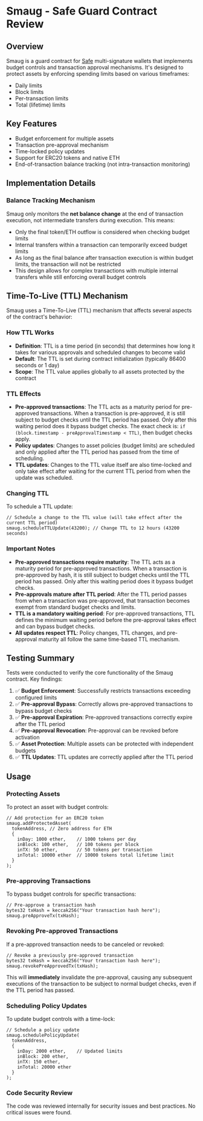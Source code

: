 # Smaug - Safe Guard Contract Review

## Overview
Smaug is a guard contract for [Safe](https://safe.global/) multi-signature wallets that implements budget controls and transaction approval mechanisms. It's designed to protect assets by enforcing spending limits based on various timeframes:

- Daily limits
- Block limits
- Per-transaction limits
- Total (lifetime) limits

## Key Features
- Budget enforcement for multiple assets
- Transaction pre-approval mechanism
- Time-locked policy updates
- Support for ERC20 tokens and native ETH
- End-of-transaction balance tracking (not intra-transaction monitoring)

## Implementation Details

### Balance Tracking Mechanism
Smaug only monitors the **net balance change** at the end of transaction execution, not intermediate transfers during execution. This means:

- Only the final token/ETH outflow is considered when checking budget limits
- Internal transfers within a transaction can temporarily exceed budget limits
- As long as the final balance after transaction execution is within budget limits, the transaction will not be restricted
- This design allows for complex transactions with multiple internal transfers while still enforcing overall budget controls

## Time-To-Live (TTL) Mechanism

Smaug uses a Time-To-Live (TTL) mechanism that affects several aspects of the contract's behavior:

### How TTL Works

- **Definition**: TTL is a time period (in seconds) that determines how long it takes for various approvals and scheduled changes to become valid
- **Default**: The TTL is set during contract initialization (typically 86400 seconds or 1 day)
- **Scope**: The TTL value applies globally to all assets protected by the contract

### TTL Effects

- **Pre-approved transactions**: The TTL acts as a maturity period for pre-approved transactions. When a transaction is pre-approved, it is still subject to budget checks until the TTL period has passed. Only after this waiting period does it bypass budget checks. The exact check is: `if (block.timestamp - preApprovalTimestamp < TTL)`, then budget checks apply.
- **Policy updates**: Changes to asset policies (budget limits) are scheduled and only applied after the TTL period has passed from the time of scheduling.
- **TTL updates**: Changes to the TTL value itself are also time-locked and only take effect after waiting for the current TTL period from when the update was scheduled.

### Changing TTL

To schedule a TTL update:

```solidity
// Schedule a change to the TTL value (will take effect after the current TTL period)
smaug.scheduleTTLUpdate(43200); // Change TTL to 12 hours (43200 seconds)
```

### Important Notes

- **Pre-approved transactions require maturity**: The TTL acts as a maturity period for pre-approved transactions. When a transaction is pre-approved by hash, it is still subject to budget checks until the TTL period has passed. Only after this waiting period does it bypass budget checks.
- **Pre-approvals mature after TTL period**: After the TTL period passes from when a transaction was pre-approved, that transaction becomes exempt from standard budget checks and limits.
- **TTL is a mandatory waiting period**: For pre-approved transactions, TTL defines the minimum waiting period before the pre-approval takes effect and can bypass budget checks.
- **All updates respect TTL**: Policy changes, TTL changes, and pre-approval maturity all follow the same time-based TTL mechanism.

## Testing Summary
Tests were conducted to verify the core functionality of the Smaug contract. Key findings:

1. ✅ **Budget Enforcement**: Successfully restricts transactions exceeding configured limits
2. ✅ **Pre-approval Bypass**: Correctly allows pre-approved transactions to bypass budget checks
3. ✅ **Pre-approval Expiration**: Pre-approved transactions correctly expire after the TTL period
4. ✅ **Pre-approval Revocation**: Pre-approval can be revoked before activation
5. ✅ **Asset Protection**: Multiple assets can be protected with independent budgets
6. ✅ **TTL Updates**: TTL updates are correctly applied after the TTL period

## Usage

### Protecting Assets
To protect an asset with budget controls:

```solidity
// Add protection for an ERC20 token
smaug.addProtectedAsset(
  tokenAddress, // Zero address for ETH
  {
    inDay: 1000 ether,    // 1000 tokens per day
    inBlock: 100 ether,   // 100 tokens per block
    inTX: 50 ether,       // 50 tokens per transaction
    inTotal: 10000 ether  // 10000 tokens total lifetime limit
  }
);
```

### Pre-approving Transactions
To bypass budget controls for specific transactions:

```solidity
// Pre-approve a transaction hash
bytes32 txHash = keccak256("Your transaction hash here");
smaug.preApproveTx(txHash);
```

### Revoking Pre-approved Transactions
If a pre-approved transaction needs to be canceled or revoked:

```solidity
// Revoke a previously pre-approved transaction
bytes32 txHash = keccak256("Your transaction hash here");
smaug.revokePreApprovedTx(txHash);
```

This will **immediately** invalidate the pre-approval, causing any subsequent executions of the transaction to be subject to normal budget checks, even if the TTL period has passed.

### Scheduling Policy Updates
To update budget controls with a time-lock:

```solidity
// Schedule a policy update
smaug.schedulePolicyUpdate(
  tokenAddress,
  {
    inDay: 2000 ether,    // Updated limits
    inBlock: 200 ether,
    inTX: 150 ether,
    inTotal: 20000 ether
  }
);
```

### Code Security Review

The code was reviewed internally for security issues and best practices. No critical issues were found.




